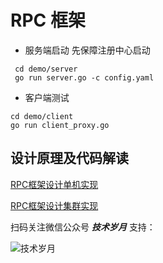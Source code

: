 # RPC 框架

- 服务端启动
先保障注册中心启动

```
 cd demo/server
 go run server.go -c config.yaml

```

- 客户端测试

```
cd demo/client
go run client_proxy.go
```

## 设计原理及代码解读
[RPC框架设计单机实现](https://mp.weixin.qq.com/s?__biz=MzIyMzMxNjYwNw==&mid=2247484325&idx=1&sn=5f49b32b1143d97cc1183adbb742607c&chksm=e8215cb5df56d5a3c35b17ee2d5b600492308b95059122d65c129ca5814b80d088344348d1ca&token=1063132055&lang=zh_CN#rd)

[RPC框架设计集群实现](https://mp.weixin.qq.com/s?__biz=MzIyMzMxNjYwNw==&mid=2247484486&idx=1&sn=de03b6d67a4edd4b648c5f9312548c60&chksm=e8215b56df56d240e00d553df7fb624cc678494f74229b0b196f16bfd63938c3c03fd58e4ca9&token=31665640&lang=zh_CN#rd)

扫码关注微信公众号 ***技术岁月*** 支持：

![技术岁月](https://i.loli.net/2021/01/21/orQm9BUkEqKAR6x.jpg)
